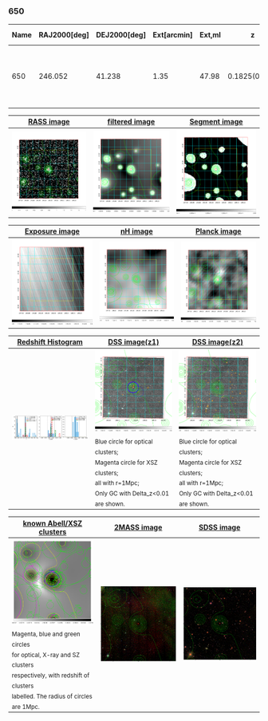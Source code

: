 <div STYLE="page-break-after: always;"></div>

### 650

|Name|RAJ2000[deg]|DEJ2000[deg] |Ext[arcmin]| Ext,ml | z | z_src| C|GC(XSZ,Delta_z<0.01)| GC(OPT,Delta_z<0.01)|GC| R_sig[arcmin] | R500[arcmin] | R500[Mpc]| CRsig[c/s] | CR500[c/s] |L500[1E44 erg/s]|F500[1E-12 erg/s/cm^2]| M500[1E14 Msun]|Tx[keV]|Cnt_sig|Beta|Rc[arcmin]|Comment|Alias|
|---|---|---|---|---|---|------|---|--------|---------|----------|---|---|---|---|---|---|---|---|---|---|---|---|---|---|
|650| 246.052| 41.238| 1.35| 47.98| 0.1825(0.005)| z1, z_xsz| B| F20, MCXC, PSZ2, SPI, Tar| A, N, RM, W| A, C, F20, MCXC, N, PSZ2, SPI, Tar, W| 5.875| 5.673| 1.045| 0.148(0.020)| 0.147(0.020)| 2.899(0.206)| 3.093(0.220)| 3.88(0.13)| 5.24(0.11)| 132.0| 0.912(-0.104+0.063)| 3.194(-0.474+0.355)| -| k083|

|[RASS image](../image/650/650_img.pdf)|[filtered image](../image/650/650_fil.pdf)|[Segment image](../image/650/650_seg.pdf)|
|-------------------|--------------------|-------------------|
| <img src="../image/650/650_img.png" width="300">  | <img src="../image/650/650_fil.png" width="300">   | <img src="../image/650/650_seg.png" width="300">  |

|[Exposure image](../image/650/650_mex.pdf)| [nH image](../image/650/650_nh.pdf)| [Planck image](../image/650/650_p.pdf)|
|-------------------|--------------------|-------------------|
|<img src="../image/650/650_mex.png" width="300">   | <img src="../image/650/650_nh.png" width="300">    | <img src="../image/650/650_p.png" width="300"> |

|[Redshift Histogram](../image/650/650_zg.pdf) | [DSS image(z1)](../image/650/650_dss_z1.pdf)      |  [DSS image(z2)](../image/650/650_dss_z2.pdf)    |
|-------------------|--------------------|-------------------|
|<img src="../image/650/650_zg.png" width="300"> |<img src="../image/650/650_dss_z1.png" width="300"> <sub><br>Blue circle for optical clusters; <br>Magenta circle for XSZ clusters; <br>all with r=1Mpc; <br>Only GC with Delta_z<0.01 are shown. </sub>| <img src="../image/650/650_dss_z2.png" width="300"><sub><br>Blue circle for optical clusters; <br>Magenta circle for XSZ clusters; <br>all with r=1Mpc; <br>Only GC with Delta_z<0.01 are shown. </sub> |

|[known Abell/XSZ clusters](../image/650/650_gc.pdf) | [2MASS image](../image/650/650_2mass.pdf)      |[SDSS image](../image/650/650_sdss.pdf)   |
|-------------------|-------------------|-------------------|
|<img src=../image/650/650_gc.png width="300"> <br><sub>Magenta, blue and green circles <br>for optical, X-ray and SZ clusters <br>respectively, with redshift of clusters <br>labelled. The radius of circles <br>are 1Mpc.</sub>|<img src="../image/650/650_2mass.png" width="300">  | <img src="../image/650/650_sdss.png" width="300">  |




